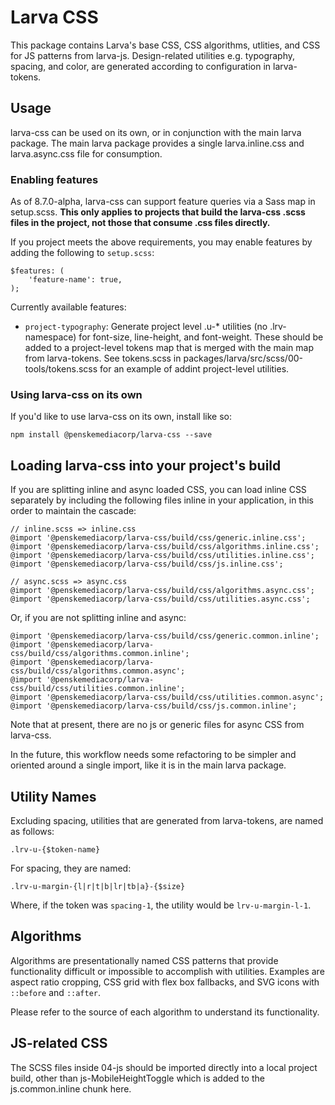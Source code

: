 # Larva CSS

This package contains Larva's base CSS, CSS algorithms, utlities, and CSS for JS patterns from larva-js. Design-related utilities e.g. typography, spacing, and color, are generated according to configuration in larva-tokens.

## Usage

larva-css can be used on its own, or in conjunction with the main larva package. The main larva package provides a single larva.inline.css and larva.async.css file for consumption.

### Enabling features

As of 8.7.0-alpha, larva-css can support feature queries via a Sass map in setup.scss. **This only applies to projects that build the larva-css .scss files in the project, not those that consume .css files directly.**

If you project meets the above requirements, you may enable features by adding the following to `setup.scss`:

```
$features: (
	'feature-name': true,
);
```

Currently available features:

* `project-typography`: Generate project level .u-* utilities (no .lrv- namespace) for font-size, line-height, and font-weight. These should be added to a project-level tokens map that is merged with the main map from larva-tokens. See tokens.scss in packages/larva/src/scss/00-tools/tokens.scss for an example of addint project-level utilities.

### Using larva-css on its own

If you'd like to use larva-css on its own, install like so:

```
npm install @penskemediacorp/larva-css --save
```

## Loading larva-css into your project's build

If you are splitting inline and async loaded CSS, you can load inline CSS separately by including the following files inline in your application, in this order to maintain the cascade:

```
// inline.scss => inline.css
@import '@penskemediacorp/larva-css/build/css/generic.inline.css';
@import '@penskemediacorp/larva-css/build/css/algorithms.inline.css';
@import '@penskemediacorp/larva-css/build/css/utilities.inline.css';
@import '@penskemediacorp/larva-css/build/css/js.inline.css';

// async.scss => async.css
@import '@penskemediacorp/larva-css/build/css/algorithms.async.css';
@import '@penskemediacorp/larva-css/build/css/utilities.async.css';
```

Or, if you are not splitting inline and async:

```
@import '@penskemediacorp/larva-css/build/css/generic.common.inline';
@import '@penskemediacorp/larva-css/build/css/algorithms.common.inline';
@import '@penskemediacorp/larva-css/build/css/algorithms.common.async';
@import '@penskemediacorp/larva-css/build/css/utilities.common.inline';
@import '@penskemediacorp/larva-css/build/css/utilities.common.async';
@import '@penskemediacorp/larva-css/build/css/js.common.inline';

```

Note that at present, there are no js or generic files for async CSS from larva-css.

In the future, this workflow needs some refactoring to be simpler and oriented around a single import, like it is in the main larva package.

## Utility Names

Excluding spacing, utilities that are generated from larva-tokens, are named as follows:

`.lrv-u-{$token-name}`

For spacing, they are named:

`.lrv-u-margin-{l|r|t|b|lr|tb|a}-{$size}`

Where, if the token was `spacing-1`, the utility would be `lrv-u-margin-l-1`.

## Algorithms

Algorithms are presentationally named CSS patterns that provide functionality difficult or impossible to accomplish with utilities. Examples are aspect ratio cropping, CSS grid with flex box fallbacks, and SVG icons with `::before` and `::after`.

Please refer to the source of each algorithm to understand its functionality.

## JS-related CSS

The SCSS files inside 04-js should be imported directly into a local project build, other than js-MobileHeightToggle which is added to the js.common.inline chunk here.